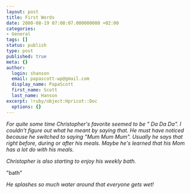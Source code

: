 ```yaml
---
layout: post
title: First Words
date: 2000-08-19 07:08:07.000000000 +02:00
categories:
- General
tags: []
status: publish
type: post
published: true
meta: {}
author:
  login: shanson
  email: papascott-wp@gmail.com
  display_name: PapaScott
  first_name: Scott
  last_name: Hanson
excerpt: !ruby/object:Hpricot::Doc
  options: {}
---
```

<p><i>For quite some time Christopher's favorite seemed to be " Da Da Da".  I couldn't figure out what he meant by saying that. He must have noticed because he switched to saying "Mum Mum Mum". Usually he says that right before, during or after his  meals. Maybe he's learned that his Mom has a lot do with his meals.</i></p>
<p><i>Christopher is also starting to enjoy his weekly  bath.</i></p>
<p>"bath"</p>
<p><i>He splashes so much water around that everyone gets wet!</i></p>
